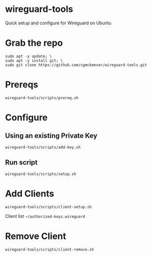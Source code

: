 # wireguard-tools

Quick setup and configure for Wireguard on Ubuntu

# Grab the repo

```
sudo apt -y update; \
sudo apt -y install git; \
sudo git clone https://github.com/cgmckeever/wireguard-tools.git

```

# Prereqs

```
wireguard-tools/scripts/prereq.sh
```

# Configure

## Using an existing Private Key

```
wireguard-tools/scripts/add-key.sh
```

## Run script

```
wireguard-tools/scripts/setup.sh
```

# Add Clients

```
wireguard-tools/scripts/client-setup.sh
```

Client list `~/authorized-keys.wireguard`

# Remove Client

```
wireguard-tools/scripts/client-remove.sh
```
